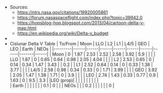 - Sources:
	- https://ntrs.nasa.gov/citations/19920005861
	- https://forum.nasaspaceflight.com/index.php?topic=39942.0
	- https://hopsblog-hop.blogspot.com/2013/04/cartoon-delta-v-map.html
	- https://en.wikipedia.org/wiki/Delta-v_budget
-
- Cislunar Delta V Table
  | To/From | Moon | LLO  | L2   | L1   | L4/5 | GEO  | LEO  | Earth | NEOs |
  |---------|------|------|------|------|------|------|------|-------|------|
  | Moon    | 0    | 1.87 | 2.53 | 2.52 | 2.58 | 3.92 | 5.9  |       |      |
  | LLO     | 1.87 | 0    | 0.65 | 0.64 | 0.98 | 2.05 | 4.04 |       |      |
  | L2      | 2.53 | 0.65 | 0    | 0.14 | 0.34 | 1.47 | 3.43 |       | 0.2  |
  | L1      | 2.52 | 0.64 | 0.14 | 0    | 0.33 | 1.38 | 3.77 |       |      |
  | L4/5    | 2.58 | 0.98 | 0.34 | 0.33 | 0    | 1.71 | 3.99 |       |      |
  | GEO     | 3.92 | 2.05 | 1.47 | 1.38 | 1.71 | 0    | 3.9  |       |      |
  | LEO     | 2.74 | 1.43 | 0.33 | 0.77 | 0.9  | 1.63 | 0    | 9.5   | 3.3  |
  |LEO (prop)|    |         |         |        |        |         |       |        |       |          
  | Earth   |      |      |      |      |      |      | 0.1  | 0     |      |
  | NEOs    |      |      | 0.2  |      |      |      |      |       | 0    |